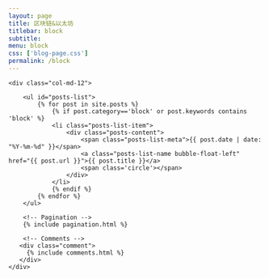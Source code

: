 ```yaml
---
layout: page
title: 区块链&以太坊 
titlebar: block
subtitle: 
menu: block
css: ['blog-page.css']
permalink: /block
---
```


<div class="row">

    <div class="col-md-12">

        <ul id="posts-list">
            {% for post in site.posts %}
                {% if post.category=='block' or post.keywords contains 'block' %}
                <li class="posts-list-item">
                    <div class="posts-content">
                        <span class="posts-list-meta">{{ post.date | date: "%Y-%m-%d" }}</span>
                        <a class="posts-list-name bubble-float-left" href="{{ post.url }}">{{ post.title }}</a>
                        <span class='circle'></span>
                    </div>
                </li>
                {% endif %}
            {% endfor %}
        </ul> 

        <!-- Pagination -->
        {% include pagination.html %}

        <!-- Comments -->
       <div class="comment">
         {% include comments.html %}
       </div>
    </div>

</div>
<script>
    $(document).ready(function(){

        // Enable bootstrap tooltip
        $("body").tooltip({ selector: '[data-toggle=tooltip]' });

    });
</script>